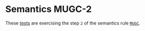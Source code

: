 # Semantics MUGC-2

These [tests](.) are exercising the step `2` of the semantics rule [`MUGC`](../mugc/Readme.md).
